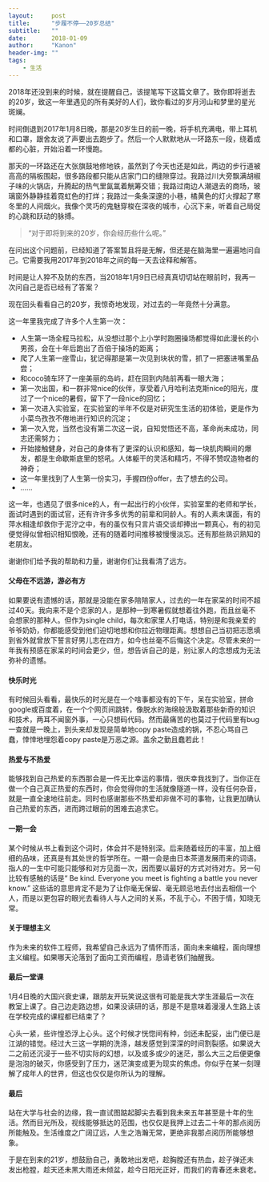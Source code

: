 ```yaml
---
layout:     post
title:      "步履不停——20岁总结"
subtitle:   ""
date:       2018-01-09
author:     "Kanon"
header-img: ""
tags:
    - 生活
---
```


2018年还没到来的时候，就在提醒自己，该提笔写下这篇文章了。致你即将逝去的20岁，致这一年里遇见的所有美好的人们，致你看过的岁月河山和梦里的星光斑斓。

时间倒退到2017年1月8日晚，那是20岁生日的前一晚，将手机充满电，带上耳机和口罩，跟舍友说了声要出去跑步了。然后一个人默默地从一环路东一段，绕着成都的心脏，开始沿着一环慢跑。

那天的一环路还在大张旗鼓地修地铁，虽然到了今天也还是如此，两边的步行道被高高的隔板围起，很多路段都只能从店家门口的缝隙穿过。我路过川大旁飘满胡椒子味的火锅店，升腾起的热气里氤氲着觥筹交错；我路过南边人潮退去的商场，玻璃窗外静静挂着霓虹色的打烊；我路过一条条深邃的小巷，橘黄色的灯火撑起了寒冬里的人间烟火。我像个灵巧的鬼魅穿梭在深夜的城市，心沉下来，听着自己局促的心跳和跃动的脉搏。

> “对于即将到来的20岁，你会经历些什么呢。”

在问出这个问题前，已经知道了答案暂且将是无解，但还是在脑海里一遍遍地问自己。它需要我用2017年到2018年之间的每一天去诠释和解答。

时间是让人猝不及防的东西，当2018年1月9日已经真真切切站在眼前时，我再一次问自己是否已经有了答案？

现在回头看看自己的20岁，我惊奇地发现，对过去的一年竟然十分满意。

这一年里我完成了许多个人生第一次：

- 人生第一场全程马拉松，从没想过那个上小学时跑圈操场都觉得如此漫长的小男孩，会在十年后跑出了百倍于操场的距离；
- 爬了人生第一座雪山，犹记得那是第一次见到块状的雪，抓了一把塞进嘴里品尝；
- 和coco骑车环了一座美丽的岛屿，赶在回到内陆前再看一眼大海；
- 第一次出国，和一群非常nice的伙伴，享受着八月哈利法克斯nice的阳光，度过了一个nice的暑假，留下了一段nice的回忆；
- 第一次进入实验室，在实验室的半年不仅是对研究生生活的初体验，更是作为小菜鸟孜孜不倦地进行知识的沉淀；
- 第一次入党，当然也没有第二次这一说，自知觉悟还不高，革命尚未成功，同志还需努力；
- 开始接触健身，对自己的身体有了更深的认识和感知，每一块肌肉瞬间的爆发，都是生命歇斯底里的怒吼。人体躯干的灵活和精巧，不得不赞叹造物者的神奇；
- 这一年里找到了人生第一份实习，手握四份offer，去了想去的公司。
- …...

这一年，也遇见了很多nice的人，有一起出行的小伙伴，实验室里的老师和学长，面试时遇到的面试官，还有许许多多优秀的前辈和同龄人。有的人素未谋面，有的萍水相逢却救你于泥泞之中，有的虽仅有只言片语交谈却捧出一颗真心，有的初见便觉得似曾相识相知恨晚，还有的随着时间推移被慢慢淡忘。还有那些熟识熟知的老朋友。

谢谢你们给予我的帮助和力量，谢谢你们让我看清了远方。

#### 父母在不远游，游必有方

如果要说有遗憾的话，那就是没能在家多陪陪家人，过去的一年在家呆的时间不超过40天。我向来不是个恋家的人，是那种一到寒暑假就想着往外跑，而且丝毫不会想家的那种人。但作为single child，每次和家里人打电话，特别是和我亲爱的爷爷奶奶，你都能感受到他们迫切地想和你拉近物理距离。想想自己当初把志愿填到省外就曾放下誓言好男儿志在四方，如今也丝毫不后悔这个决定。尽管未来的一年我有预感在家呆的时间会更少，但，想告诉自己的是，别让家人的念想成为无法弥补的遗憾。

#### 快乐时光

有时候回头看看，最快乐的时光是在一个啥事都没有的下午，呆在实验室，拼命google或百度着，在一个个网页间跳转，像脱水的海绵般汲取着那些新奇的知识和技术，两耳不闻窗外事，一心只想码代码。然而最痛苦的也莫过于代码里有bug一查就是一晚上，到头来却发现是简单地copy paste造成的锅，不忍心骂自己蠢，悻悻地埋怨着copy paste是万恶之源。盖余之勤且蠢若此！

#### 热爱与不热爱

能够找到自己热爱的东西那会是一件无比幸运的事情，很庆幸我找到了。当你正在做一个自己真正热爱的东西时，你会觉得你的生活就像隧道一样，没有任何杂音，就是一直全速地往前走。同时也感谢那些不热爱却非做不可的事物，让我更加确认自己热爱的东西，进而跨过眼前的困难去追求它。

#### 一期一会

某个时候从书上看到这个词时，体会并不是特别深。后来随着经历的丰富，加上细细的品味，还真是有其处世的哲学所在。一期一会是由日本茶道发展而来的词语。指人的一生中可能只能够和对方见面一次，因而要以最好的方式对待对方。另一句比较有感触的话是“ Be kind. Everyone you meet is fighting a battle you never know.” 这些话的意思肯定不是为了让你毫无保留、毫无顾忌地去付出去相信一个人，而是以更包容的眼光去看待人与人之间的关系，不乱于心，不困于情，知晓无常。

#### 关于理想主义

作为未来的软件工程师，我希望自己永远为了情怀而活，面向未来编程，面向理想主义编程。如果哪天沦落到了面向工资而编程，恳请老铁们抽醒我。

#### 最后一堂课

1月4日晚的大国兴衰史课，跟朋友开玩笑说这很有可能是我大学生涯最后一次在教室上课了。自己边走路边想，如果没读研的话，那是不是意味着漫漫人生路上该在学校完成的课程都已结束了？

心头一紧，些许惶恐浮上心头。这个时候才恍惚间有种，剑还未配妥，出门便已是江湖的错觉。经过大三这一学期的洗涤，越发感觉到深深的时间割裂感。如果说大二之前还沉浸于一些不切实际的幻想，以及或多或少的迷茫，那么大三之后便更像是泡泡的破灭，你感受到了压力，迷茫演变成更为现实的焦虑。你似乎在某一刻理解了成年人的世界，但这也仅仅是你所认为的理解。

#### 最后

站在大学与社会的边缘，我一直试图踮起脚尖去看到我未来五年甚至是十年的生活。然而目光所及，视线能够抵达的范围，也仅仅是我押上过去二十年的那点阅历所能触及。生活维度之广阔辽远，人生之浩瀚无常，更绝非我那点阅历所能够想象。

于是在到来的21岁，想鼓励自己，勇敢地出发吧，趁胸膛还有热血，趁子弹还未发出枪膛，趁天还未黑大雨还未倾盆，趁今日阳光正好，而我们的青春还未衰老。

